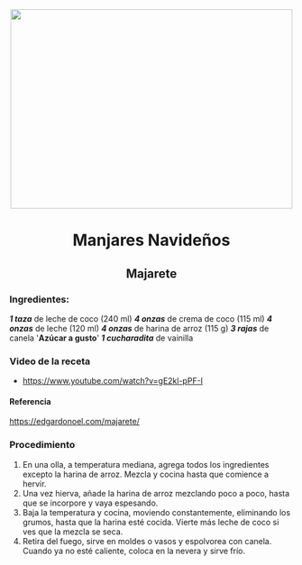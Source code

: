 <div align="center">
  
<img src="https://parrillas.top/wp-content/uploads/2020/07/majarete-puertorrique%C3%B1o.jpg" width="500" height="354" />
  
# Manjares Navideños
## Majarete
  
</div> 
  
### Ingredientes:
***1 taza*** de leche de coco (240 ml)
***4 onzas*** de crema de coco (115 ml)
***4 onzas*** de leche (120 ml)
***4 onzas*** de harina de arroz (115 g)
***3 rajas*** de canela
'**Azúcar a gusto**'
***1 cucharadita*** de vainilla

### Video de la receta
- https://www.youtube.com/watch?v=gE2kl-pPF-I

#### Referencia
https://edgardonoel.com/majarete/

### Procedimiento
1. En una olla, a temperatura mediana, agrega todos los ingredientes excepto la harina de arroz. Mezcla y cocina hasta que comience a hervir.
2. Una vez hierva, añade la harina de arroz mezclando poco a poco, hasta que se incorpore y vaya espesando.
3. Baja la temperatura y cocina, moviendo constantemente, eliminando los grumos, hasta que la harina esté cocida. Vierte más leche de coco si ves que la mezcla se seca.
4. Retira del fuego, sirve en moldes o vasos y espolvorea con canela. Cuando ya no esté caliente, coloca en la nevera y sirve frío.

